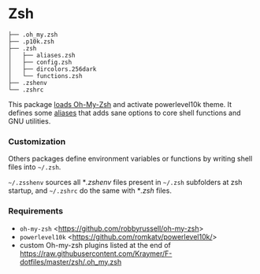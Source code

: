 # Zsh

<!--- Tree block autogenerated by /docgen.py -->
    ├── .oh_my.zsh
    ├── .p10k.zsh
    ├── .zsh
    │   ├── aliases.zsh
    │   ├── config.zsh
    │   ├── dircolors.256dark
    │   └── functions.zsh
    ├── .zshenv
    └── .zshrc

This package [loads Oh-My-Zsh](https://github.com/Kraymer/F-dotfiles/blob/master/zsh/.oh_my.zsh) and activate powerlevel10k theme.
It defines some [aliases](https://github.com/Kraymer/F-dotfiles/blob/master/zsh/.zsh/aliases.zsh) that adds sane options to core shell functions and GNU utilities.

### Customization

Others packages define environment variables or functions by writing shell files into `~/.zsh`.

`~/.zsshenv` sources all **.zshenv* files present in `~/.zsh` subfolders at zsh startup, and `~/.zshrc` do the same with **.zsh* files.

### Requirements

- `oh-my-zsh` <<https://github.com/robbyrussell/oh-my-zsh>>
- `powerlevel10k` <<https://github.com/romkatv/powerlevel10k/>>
- custom Oh-my-zsh plugins listed at the end of https://raw.githubusercontent.com/Kraymer/F-dotfiles/master/zsh/.oh_my.zsh
